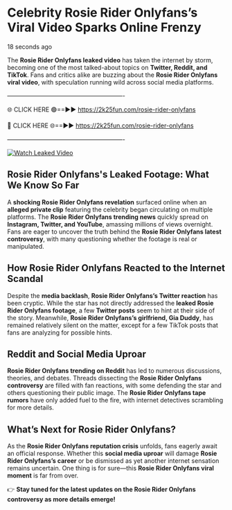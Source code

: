 # Celebrity Rosie Rider Onlyfans’s Viral Video Sparks Online Frenzy

18 seconds ago

The **Rosie Rider Onlyfans leaked video** has taken the internet by storm, becoming one of the most talked-about topics on **Twitter, Reddit, and TikTok**. Fans and critics alike are buzzing about the **Rosie Rider Onlyfans viral video**, with speculation running wild across social media platforms.

———————————————————-

🌐 CLICK HERE 🟢==►► https://2k25fun.com/rosie-rider-onlyfans

🔴 CLICK HERE 🌐==►► https://2k25fun.com/rosie-rider-onlyfans

———————————————————-

[![Watch Leaked Video](https://miro.medium.com/v2/resize:fit:828/format:webp/1*cilzJN44JGOrTw9NJCrNHA.gif "Watch Leaked Video")](https://2k25fun.com/rosie-rider-onlyfans)

## **Rosie Rider Onlyfans's Leaked Footage: What We Know So Far**  
A **shocking Rosie Rider Onlyfans revelation** surfaced online when an **alleged private clip** featuring the celebrity began circulating on multiple platforms. The **Rosie Rider Onlyfans trending news** quickly spread on **Instagram, Twitter, and YouTube**, amassing millions of views overnight. Fans are eager to uncover the truth behind the **Rosie Rider Onlyfans latest controversy**, with many questioning whether the footage is real or manipulated.  

## **How Rosie Rider Onlyfans Reacted to the Internet Scandal**  
Despite the **media backlash**, **Rosie Rider Onlyfans’s Twitter reaction** has been cryptic. While the star has not directly addressed the **leaked Rosie Rider Onlyfans footage**, a few **Twitter posts** seem to hint at their side of the story. Meanwhile, **Rosie Rider Onlyfans’s girlfriend, Gia Duddy**, has remained relatively silent on the matter, except for a few TikTok posts that fans are analyzing for possible hints.  

## **Reddit and Social Media Uproar**  
**Rosie Rider Onlyfans trending on Reddit** has led to numerous discussions, theories, and debates. Threads dissecting the **Rosie Rider Onlyfans controversy** are filled with fan reactions, with some defending the star and others questioning their public image. The **Rosie Rider Onlyfans tape rumors** have only added fuel to the fire, with internet detectives scrambling for more details.  

## **What’s Next for Rosie Rider Onlyfans?**  
As the **Rosie Rider Onlyfans reputation crisis** unfolds, fans eagerly await an official response. Whether this **social media uproar** will damage **Rosie Rider Onlyfans’s career** or be dismissed as yet another internet sensation remains uncertain. One thing is for sure—this **Rosie Rider Onlyfans viral moment** is far from over.  

👉 **Stay tuned for the latest updates on the Rosie Rider Onlyfans controversy as more details emerge!**  